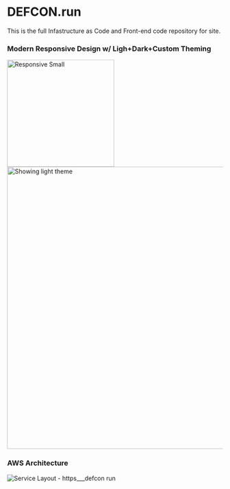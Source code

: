 # DEFCON.run
This is the full Infastructure as Code and Front-end code repository for site.

### Modern Responsive Design w/ Ligh+Dark+Custom Theming
<img width="250" alt="Responsive Small" src="https://github.com/user-attachments/assets/16528a4d-60a9-455a-b274-72250feb2d78">
<img width="659" alt="Showing light theme" src="https://github.com/user-attachments/assets/e393336e-4a38-4f63-a2f2-7fcaa0ef6eb0">

### AWS Architecture

![Service Layout - https___defcon run](https://github.com/user-attachments/assets/826c9d78-14a4-478a-86e8-47e8916373cc)
